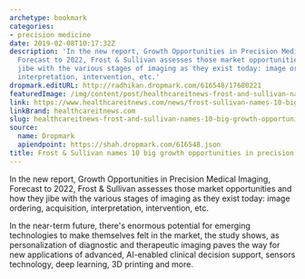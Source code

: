 ```yaml
---
archetype: bookmark
categories:
- precision medicine
date: 2019-02-08T10:17:32Z
description: 'In the new report, Growth Opportunities in Precision Medical Imaging,
  Forecast to 2022, Frost & Sullivan assesses those market opportunities and how they
  jibe with the various stages of imaging as they exist today: image ordering, acquisition,
  interpretation, intervention, etc.'
dropmark.editURL: http://radhikan.dropmark.com/616548/17680221
featuredImage: /img/content/post/healthcareitnews-frost-and-sullivan-names-10-big-growth-opportunities-in-precision-medicine.jpg
link: https://www.healthcareitnews.com/news/frost-sullivan-names-10-big-growth-opportunities-precision-medicine
linkBrand: healthcareitnews.com
slug: healthcareitnews-frost-and-sullivan-names-10-big-growth-opportunities-in-precision-medicine
source:
  name: Dropmark
  apiendpoint: https://shah.dropmark.com/616548.json
title: Frost & Sullivan names 10 big growth opportunities in precision medicine
---
```

In the new report, Growth Opportunities in Precision Medical Imaging, Forecast to 2022, Frost & Sullivan assesses those market opportunities and how they jibe with the various stages of imaging as they exist today: image ordering, acquisition, interpretation, intervention, etc.

In the near-term future, there's enormous potential for emerging technologies to make themselves felt in the market, the study shows, as personalization of diagnostic and therapeutic imaging paves the way for new applications of advanced, AI-enabled clinical decision support, sensors technology, deep learning, 3D printing and more.

